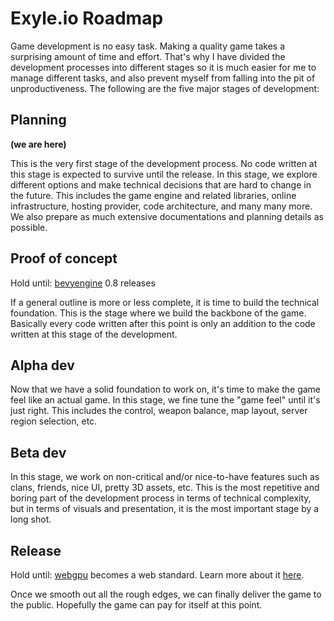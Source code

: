 # Exyle.io Roadmap

Game development is no easy task.
Making a quality game takes a surprising amount of time and effort.
That's why I have divided the development processes into different stages so it is much easier for me to manage different tasks, and also prevent myself from falling into the pit of unproductiveness.
The following are the five major stages of development:

## Planning

**(we are here)**

This is the very first stage of the development process.
No code written at this stage is expected to survive until the release.
In this stage, we explore different options and make technical decisions that are hard to change in the future.
This includes the game engine and related libraries, online infrastructure, hosting provider, code architecture, and many many more.
We also prepare as much extensive documentations and planning details as possible.

## Proof of concept

Hold until: [bevyengine](https://github.com/bevyengine/bevy) 0.8 releases

If a general outline is more or less complete,
it is time to build the technical foundation.
This is the stage where we build the backbone of the game.
Basically every code written after this point is only an addition to the code written at this stage of the development.

## Alpha dev

Now that we have a solid foundation to work on, it's time to make the game feel like an actual game.
In this stage, we fine tune the "game feel" until it's just right.
This includes the control, weapon balance, map layout, server region selection, etc.

## Beta dev

In this stage, we work on non-critical and/or nice-to-have features such as clans, friends, nice UI, pretty 3D assets, etc.
This is the most repetitive and boring part of the development process in terms of technical complexity,
but in terms of visuals and presentation, it is the most important stage by a long shot.

## Release

Hold until: [webgpu](https://www.w3.org/TR/webgpu/) becomes a web standard. Learn more about it [here](./plans/webgpu.md).

Once we smooth out all the rough edges, we can finally deliver the game to the public.
Hopefully the game can pay for itself at this point.
